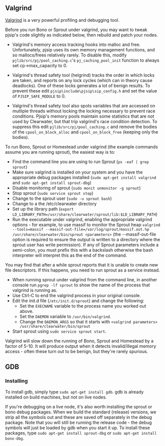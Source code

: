 ## Valgrind

[Valgrind](http://valgrind.org/) is a very powerful profiling and debugging tool.

Before you run Bono or Sprout under valgrind, you may want to tweak pjsip's code slightly as indicated below, then rebuild and patch your nodes.

* Valgrind's memory access tracking hooks into malloc and free.  Unfortunately, pjsip uses its own memory management functions, and so mallocs/frees relatively rarely.  To disable this, modify `pjlib/src/pj/pool_caching.c`'s `pj_caching_pool_init` function to always set cp->max_capacity to 0.

* Valgrind's thread safety tool (helgrind) tracks the order in which locks are taken, and reports on any lock cycles (which can in theory cause deadlocks). One of these locks generates a lot of benign results. To prevent these edit `pjsip\include\pjsip\sip_config.h` and set the value of `PJSIP_SAFE_MODULE` to 0.

* Valgrind's thread safety tool also spots variables that are accessed on mutliple threads without locking the locking necessary to prevent race conditions. Pjsip's memory pools maintain some statistics that are not used by Clearwater, but that trip valgrind's race condition detection. To suppress this edit `pjlib/src/pj/pool_caching.c` and remove the bodies of the `cpool_on_block_alloc` and `cpool_on_block_free` (keeping only the bodies).

To run Bono, Sprout or Homestead under valgrind (the example commands assume you are running sprout), the easiest way is to:

-  Find the command line you are using to run Sprout (`ps -eaf | grep sprout`)
-  Make sure valgrind is installed on your system and you have the appropriate debug packages installed (`sudo apt-get install valgrind` and `sudo apt-get install sprout-dbg`)
-  Disable monitoring of sprout (`sudo monit unmonitor -g sprout`)
-  Stop sprout (`sudo service sprout stop`)
-  Change to the sprout user (`sudo -u sprout bash`)
-  Change to a the /etc/clearwater directory
-  Set up the library path (`export LD_LIBRARY_PATH=/usr/share/clearwater/sprout/lib:$LD_LIBRARY_PATH`)
-  Run the executable under valgrind, enabling the appropriate valgrind options - for example, to use massif to monitor the Sprout heap `valgrind --tools=massif --massif-out-file=/var/log/sprout/massif.out.%p /usr/share/clearwater/bin/sprout <parameters>` (the --massif-out-file option is required to ensure the output is written to a directory where the sprout user has write permission). If any of Sprout parameters include a semi-colon, you must prefix this with a backslash otherwise the bash interpreter will interpret this as the end of the command.

You may find that after a while sprout reports that it is unable to create new file descriptors. If this happens, you need to run sprout as a service instead.

- When running sprout under valgrind from the command line, in another console run `pgrep -lf sprout` to show the name of the process that valgrind is running as.
- Use Ctrl-C to end the valgrind process in your original console.
- Edit the init.d file (`/etc/init.d/sprout`) and change the following:
  - Set the `EXECNAME` variable to the process name you worked out above.
  - Set the `DAEMON` variable to `/usr/bin/valgrind`.
  - Change the `DAEMON_ARGS` so that it starts with `<valgrind parameters> /usr/share/clearwater/bin/sprout`
- Start sprout using `sudo service sprout start`.

Valgrind will slow down the running of Bono, Sprout and Homestead by a factor of 5-10.  It will produce output when it detects invalid/illegal memory access - often these turn out to be benign, but they're rarely spurious.

## GDB

### Installing
To install gdb, simply type `sudo apt-get install gdb`.  gdb is already installed on build machines, but not on live nodes.

If you're debugging on a live node, it's also worth installing the sprout or bono debug packages.  When we build the standard (release) versions, we strip all the symbols out and these are saved off separately in the debug package.  Note that you will still be running the release code - the debug symbols will just be loaded by gdb when you start it up.  To install these packages, type `sudo apt-get install sprout-dbg` or `sudo apt-get install bono-dbg`.
